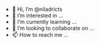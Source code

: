 - 👋 Hi, I’m @niladricts
- 👀 I’m interested in ...
- 🌱 I’m currently learning ...
- 💞️ I’m looking to collaborate on ...
- 📫 How to reach me ...

<!---
niladricts/niladricts is a ✨ special ✨ repository because its `README.md` (this file) appears on your GitHub profile.
You can click the Preview link to take a look at your changes.
--->
